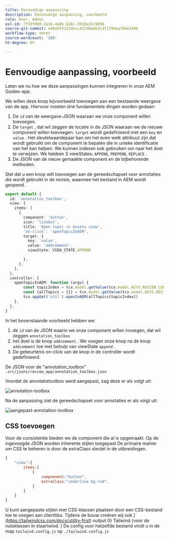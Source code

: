 ```yaml
---
title: Eenvoudige aanpassing
description: Eenvoudige aanpassing, voorbeeld
role: User, Admin
exl-id: 7f19f0b0-2a1b-4a8b-b28c-3918a1bc9096
source-git-commit: e40ebf4122decc431d0abb2cdf1794ea704e5496
workflow-type: tm+mt
source-wordcount: '289'
ht-degree: 0%

---
```


# Eenvoudige aanpassing, voorbeeld

Laten we nu hoe we deze aanpassingen kunnen integreren in onze AEM Guides-app.

We willen deze knop bijvoorbeeld toevoegen aan een bestaande weergave van de app.
Hiervoor moeten drie fundamentele dingen worden gedaan:

1. De `id` van de weergave-JSON waaraan we onze component willen toevoegen.
2. De `target` , dat wil zeggen de locatie in de JSON waaraan we de nieuwe component willen toevoegen. `target` wordt gedefinieerd met een `key` en `value` . Het sleutelwaardepaar kan om het even welk attribuut zijn dat wordt gebruikt om de component te bepalen die in unieke identificatie van het kan helpen.
We kunnen indexen ook gebruiken om naar het doel te verwijzen.
We hebben 3 viewStates: `APPEND`, `PREPEND`, `REPLACE` .
3. De JSON van de nieuw gemaakte component en de bijbehorende methoden.

Stel dat u een knop wilt toevoegen aan de gereedschapset voor annotaties die wordt gebruikt in de revisie, waarmee het bestand in AEM wordt geopend.

```typescript
export default {
  id: 'annotation_toolbox', 
  view: {
    items: [
      {
        component: 'button',
        icon: 'linkOut',
        title: 'Open topic in Assets view',
        'on-click': 'openTopicInAEM',
        target: {
          key: 'value',
          value: 'addcomment',
          viewState: VIEW_STATE.APPEND

        },
      },
    ],
  },
  controller: {
    openTopicInAEM: function (args) {
        const topicIndex = tcx.model.getValue(tcx.model.KEYS.REVIEW_CURR_TOPIC)
        const {allTopics = {}} = tcx.model.getValue(tcx.model.KEYS.REVIEW_DATA) || {}
        tcx.appGet('util').openInAEM(allTopics[topicIndex])
    },
  },
}
```

In het bovenstaande voorbeeld hebben we:

1. de `id` van de JSON waarin we onze component willen invoegen, dat wil zeggen `annotation_toolbox`
2. het doel is de knop `addcomment` . We voegen onze knop na de knop `addcomment` toe met behulp van viewState `append` .
3. De gebeurtenis on-click van de knop in de controller wordt gedefinieerd.

De JSON voor de &quot;annotation_toolbox&quot; `.src/jsons/review_app/annotation_toolbox.json`

Voordat de annotatietoolbox werd aangepast, zag deze er als volgt uit:

![ annotation-toolbox ](imgs/annotation_toolbox.png " toolbox van de Annotatie ")

Na de aanpassing ziet de gereedschapset voor annotaties er als volgt uit:

![ aangepast-annotation-toolbox ](imgs/customised_annotation_toolbox.png " Aangepaste annotatietoolbox ")

## CSS toevoegen

Voor de consistentie bieden we de component die al is opgemaakt. Op de ingevoegde JSON worden inherente stijlen toegepast
De primaire manier om CSS te beheren is door de extraClass sleutel in de uitbreidingen.

```js
{    
    "view":{
        items:[
            {
                compoenent:"button",
                extraClass:"underline bg-red",
            }
        ]
    }
}
```

U kunt aangepaste stijlen met CSS-klassen plaatsen door een CSS-bestand toe te voegen aan clientlibs. Tijdens de bouw creëren wij ook ](https://tailwindcss.com/docs/utility-first) output 0} Tailwind {voor de nutsklassen in staartwind. [ De config voor hetzelfde bestand vindt u in de map `tailwind.config.js` op `./tailwind.config.js`
